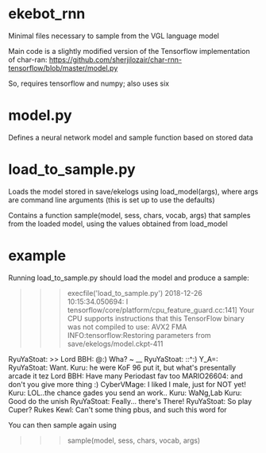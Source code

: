 # ekebot_rnn

Minimal files necessary to sample from the VGL language model

Main code is a slightly modified version of the Tensorflow implementation of char-ran:
https://github.com/sherjilozair/char-rnn-tensorflow/blob/master/model.py

So, requires tensorflow and numpy; also uses six

# model.py
Defines a neural network model and sample function based on stored data

# load_to_sample.py
Loads the model stored in save/ekelogs using load_model(args), where args are command line arguments (this is set up to use the defaults)

Contains a function sample(model, sess, chars, vocab, args) that samples from the loaded model, using the values obtained from load_model

# example

Running load_to_sample.py should load the model and produce a sample:

>>> execfile('load_to_sample.py')
2018-12-26 10:15:34.050694: I tensorflow/core/platform/cpu_feature_guard.cc:141] Your CPU supports instructions that this TensorFlow binary was not compiled to use: AVX2 FMA
INFO:tensorflow:Restoring parameters from save/ekelogs/model.ckpt-411

RyuYaStoat:	>>
Lord BBH:	@:)  Wha? ~ __
RyuYaStoat:	::^:)  Y_A=:
RyuYaStoat:	Want.
Kuru:	he were KoF 96 put it, but what's presentally arcade it tez
Lord BBH:	Have many Periodast fav too
MARIO26604:	and don't you give more thing :)
CyberVMage:	I liked I male, just for NOT yet!
Kuru:	LOL..the chance gades you send an work..
Kuru:	WaNg,Lab
Kuru:	Good do the unish
RyuYaStoat:	Feally... there's There!
RyuYaStoat:	So play Cuper?
Rukes Kewl:	Can't some thing pbus, and such this word for 

You can then sample again using

>>> sample(model, sess, chars, vocab, args)


